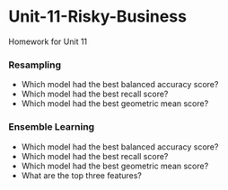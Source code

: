 # Unit-11-Risky-Business
Homework for Unit 11

### Resampling
  * Which model had the best balanced accuracy score?
  * Which model had the best recall score?
  * Which model had the best geometric mean score?
  



### Ensemble Learning
 * Which model had the best balanced accuracy score?
 * Which model had the best recall score?
 * Which model had the best geometric mean score?
 * What are the top three features?
